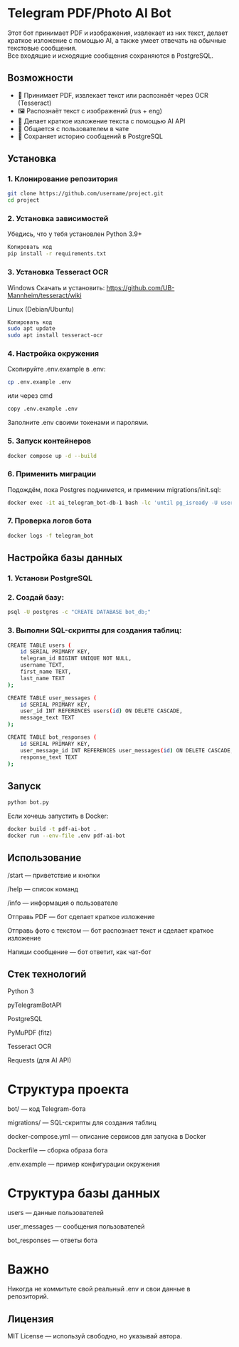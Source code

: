 # Telegram PDF/Photo AI Bot

Этот бот принимает PDF и изображения, извлекает из них текст, делает краткое изложение с помощью AI, а также умеет отвечать на обычные текстовые сообщения.  
Все входящие и исходящие сообщения сохраняются в PostgreSQL.

## Возможности
- 📄 Принимает PDF, извлекает текст или распознаёт через OCR (Tesseract)
- 🖼 Распознаёт текст с изображений (rus + eng)
- 🤖 Делает краткое изложение текста с помощью AI API
- 💬 Общается с пользователем в чате
- 💾 Сохраняет историю сообщений в PostgreSQL

## Установка

### 1. Клонирование репозитория
```bash
git clone https://github.com/username/project.git
cd project
```
### 2. Установка зависимостей
Убедись, что у тебя установлен Python 3.9+
```bash
Копировать код
pip install -r requirements.txt
```
### 3. Установка Tesseract OCR
Windows
Скачать и установить:
https://github.com/UB-Mannheim/tesseract/wiki

Linux (Debian/Ubuntu)
```bash
Копировать код
sudo apt update
sudo apt install tesseract-ocr
```
### 4. Настройка окружения
Скопируйте .env.example в .env:
```bash
cp .env.example .env
```
или через cmd
```bash
copy .env.example .env
```
Заполните .env своими токенами и паролями.

### 5. Запуск контейнеров
```bash
docker compose up -d --build
```
### 6. Применить миграции
Подождём, пока Postgres поднимется, и применим migrations/init.sql:
```bash
docker exec -it ai_telegram_bot-db-1 bash -lc 'until pg_isready -U user -d mybotdb; do sleep 1; done; psql -U user -d mybotdb -f /migrations/init.sql'
```
### 7. Проверка логов бота
```bash
docker logs -f telegram_bot
```

## Настройка базы данных
### 1. Установи PostgreSQL
### 2. Создай базу:
```bash
psql -U postgres -c "CREATE DATABASE bot_db;"
```
### 3. Выполни SQL-скрипты для создания таблиц:
```bash
CREATE TABLE users (
    id SERIAL PRIMARY KEY,
    telegram_id BIGINT UNIQUE NOT NULL,
    username TEXT,
    first_name TEXT,
    last_name TEXT
);

CREATE TABLE user_messages (
    id SERIAL PRIMARY KEY,
    user_id INT REFERENCES users(id) ON DELETE CASCADE,
    message_text TEXT
);

CREATE TABLE bot_responses (
    id SERIAL PRIMARY KEY,
    user_message_id INT REFERENCES user_messages(id) ON DELETE CASCADE,
    response_text TEXT
);
```
## Запуск
```bash
python bot.py
```

Если хочешь запустить в Docker:
```bash
docker build -t pdf-ai-bot .
docker run --env-file .env pdf-ai-bot
```
## Использование
/start — приветствие и кнопки

/help — список команд

/info — информация о пользователе

Отправь PDF — бот сделает краткое изложение

Отправь фото с текстом — бот распознает текст и сделает краткое изложение

Напиши сообщение — бот ответит, как чат-бот

## Стек технологий
Python 3

pyTelegramBotAPI

PostgreSQL

PyMuPDF (fitz)

Tesseract OCR

Requests (для AI API)

# Структура проекта

bot/ — код Telegram-бота

migrations/ — SQL-скрипты для создания таблиц

docker-compose.yml — описание сервисов для запуска в Docker

Dockerfile — сборка образа бота

.env.example — пример конфигурации окружения

# Структура базы данных

users — данные пользователей

user_messages — сообщения пользователей

bot_responses — ответы бота

# Важно

Никогда не коммитьте свой реальный .env и свои данные в репозиторий.

## Лицензия
MIT License — используй свободно, но указывай автора.